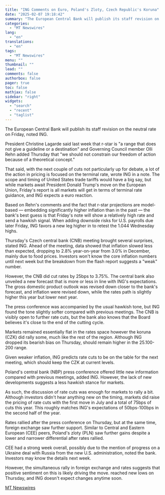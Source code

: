 ```yaml
---
title: "ING Comments on Euro, Poland's Zloty, Czech Republic's Koruna"
date: "2025-02-07 19:18:42"
summary: "The European Central Bank will publish its staff revision on the neutral rate on Friday, noted ING. President Christine Lagarde said last week that r-star is \"a range that does not give a guideline or a destination\" and Governing Council member Olli Rehn added Thursday that \"we should not constrain..."
categories:
  - "MT Newswires"
lang:
  - "en"
translations:
  - "en"
tags:
  - "MT Newswires"
menu: ""
thumbnail: ""
lead: ""
comments: false
authorbox: false
pager: true
toc: false
mathjax: false
sidebar: "right"
widgets:
  - "search"
  - "recent"
  - "taglist"
---
```


The European Central Bank will publish its staff revision on the neutral rate on Friday, noted ING.

President Christine Lagarde said last week that r-star is "a range that does not give a guideline or a destination" and Governing Council member Olli Rehn added Thursday that "we should not constrain our freedom of action because of a theoretical concept."

That said, with the next couple of cuts not particularly up for debate, a lot of the action in pricing is focused on the terminal rate, wrote ING in a note. The scope and timing of United States trade tariffs would have a big say, but while markets await President Donald Trump's move on the European Union, Friday's report is all markets will get in terms of terminal rate guidance, and ING expects a euro reaction.

Based on Rehn's comments and the fact that r-star projections are model-based — embedding significantly higher inflation than in the past — the bank's best guess is that Friday's note will show a relatively high rate and send a hawkish signal. When adding downside risks for U.S. payrolls due later Friday, ING favors a new leg higher in to retest the 1.044 Wednesday highs.

Thursday's Czech central bank (CNB) meeting brought several surprises, stated ING. Ahead of the meeting, data showed that inflation slowed less than expected, dropping to 2.8% year-on-year from 3.0% in December, mainly due to food prices. Investors won't know the core inflation numbers until next week but the breakdown from the flash report suggests a "weak" number.

However, the CNB did cut rates by 25bps to 3.75%. The central bank also unveiled a new forecast that is more or less in line with ING's expectations. The gross domestic product outlook was revised down closer to the bank's forecast, and inflation were revised down, while the rates path is slightly higher this year but lower next year.

The press conference was accompanied by the usual hawkish tone, but ING found the tone slightly softer compared with previous meetings. The CNB is visibly open to further rate cuts, but the bank also knows that the Board believes it's close to the end of the cutting cycle.

Markets remained essentially flat in the rates space however the koruna (CZK) did rally some, much like the rest of the region. Although ING dropped its bearish bias on Thursday, should remain higher in the 25.100-200 range.

Given weaker inflation, ING predicts rate cuts to be on the table for the next meeting, which should keep the CZK at current levels.

Poland's central bank (NBP) press conference offered little new information compared with previous meetings, added ING. However, the lack of new developments suggests a less hawkish stance for markets.

As such, the discussion of rate cuts was enough for markets to rally a bit. Although investors didn't hear anything new on the timing, markets did raise the pricing of rate cuts with the first move in July and a total of 75bps of cuts this year. This roughly matches ING's expectations of 50bps-100bps in the second half of the year.

Rates rallied after the press conference on Thursday, but at the same time, foreign exchange saw further support. Similar to Central and Eastern European (CEE) peers, Poland's zloty (PLN) saw further gains despite a lower and narrower differential after rates rallied.

CEE had a strong week overall, possibly due to the mention of progress on a Ukraine deal with Russia from the new U.S. administration, noted the bank. Investors may know the details next week.

However, the simultaneous rally in foreign exchange and rates suggests that positive sentiment on this is likely driving the move. reached new lows on Thursday, and ING doesn't expect changes anytime soon.

[MT Newswires](https://www.tradingview.com/news/mtnewswires.com:20250207:A3312225:0/)
